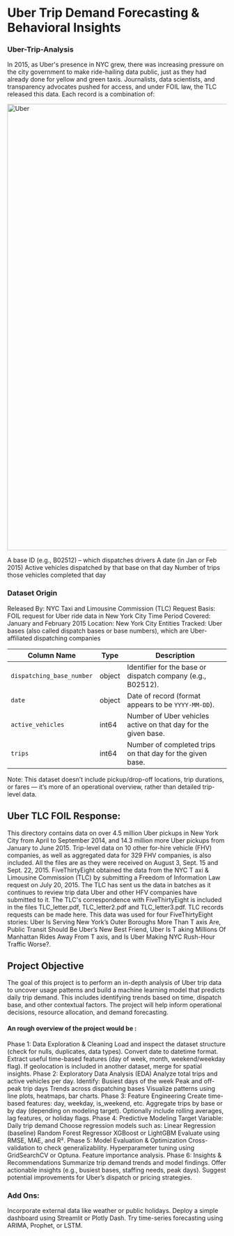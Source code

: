 # Uber Trip Demand Forecasting & Behavioral Insights

### Uber-Trip-Analysis

 In 2015, as Uber's presence in NYC grew, there was increasing pressure on the city government to make ride-hailing data public, just as they had already done for yellow and green taxis. Journalists, data scientists, and transparency advocates pushed for access, and under FOIL law, the TLC released this data.
 Each record is a combination of:
 
 <img width="1536" height="1024" alt="Uber" src="https://github.com/user-attachments/assets/6c8ad08c-9e09-4fee-b420-bf20c41a10ba" />

A base ID (e.g., B02512) – which dispatches drivers
A date (in Jan or Feb 2015)
Active vehicles dispatched by that base on that day
Number of trips those vehicles completed that day

### Dataset Origin

Released By: NYC Taxi and Limousine Commission (TLC)
Request Basis: FOIL request for Uber ride data in New York City
Time Period Covered: January and February 2015
Location: New York City
Entities Tracked: Uber bases (also called dispatch bases or base numbers), which are Uber-affiliated dispatching companies

| Column Name               | Type   | Description                                                    |
| ------------------------- | ------ | -------------------------------------------------------------- |
| `dispatching_base_number` | object | Identifier for the base or dispatch company (e.g., B02512).    |
| `date`                    | object | Date of record (format appears to be `YYYY-MM-DD`).            |
| `active_vehicles`         | int64  | Number of Uber vehicles active on that day for the given base. |
| `trips`                   | int64  | Number of completed trips on that day for the given base.      |

Note: This dataset doesn’t include pickup/drop-off locations, trip durations, or fares — it’s more of an operational overview, rather than detailed trip-level data.


## Uber TLC FOIL Response: 

This directory contains data on over 4.5 million Uber pickups in New York City from April to September 2014, and
14.3 million more Uber pickups from January to June 2015. Trip-level data on 10 other for-hire vehicle (FHV)
companies, as well as aggregated data for 329 FHV companies, is also included. All the files are as they were
received on August 3, Sept. 15 and Sept. 22, 2015.
FiveThirtyEight obtained the data from the NYC T axi & Limousine Commission (TLC) by submitting a Freedom of
Information Law request on July 20, 2015. The TLC has sent us the data in batches as it continues to review trip
data Uber and other HFV companies have submitted to it. The TLC's correspondence with FiveThirtyEight is
included in the files TLC_letter.pdf, TLC_letter2.pdf and TLC_letter3.pdf. TLC records requests can be
made here.
This data was used for four FiveThirtyEight stories: Uber Is Serving New York’s Outer Boroughs More Than T axis
Are, Public Transit Should Be Uber’s New Best Friend, Uber Is T aking Millions Of Manhattan Rides Away From
T axis, and Is Uber Making NYC Rush-Hour Traffic Worse?.

## Project Objective
The goal of this project is to perform an in-depth analysis of Uber trip data to uncover usage patterns and build a machine learning model that predicts daily trip demand. This includes identifying trends based on time, dispatch base, and other contextual factors. The project will help inform operational decisions, resource allocation, and demand forecasting.

#### An rough overview of the project would be :

Phase 1: Data Exploration & Cleaning
Load and inspect the dataset structure (check for nulls, duplicates, data types).
Convert date to datetime format.
Extract useful time-based features (day of week, month, weekend/weekday flag).
If geolocation is included in another dataset, merge for spatial insights.
Phase 2: Exploratory Data Analysis (EDA)
Analyze total trips and active vehicles per day.
Identify:
Busiest days of the week
Peak and off-peak trip days
Trends across dispatching bases
Visualize patterns using line plots, heatmaps, bar charts.
Phase 3: Feature Engineering
Create time-based features: day, weekday, is_weekend, etc.
Aggregate trips by base or by day (depending on modeling target).
Optionally include rolling averages, lag features, or holiday flags.
Phase 4: Predictive Modeling
Target Variable: Daily trip demand
Choose regression models such as:
Linear Regression (baseline)
Random Forest Regressor
XGBoost or LightGBM
Evaluate using RMSE, MAE, and R².
Phase 5: Model Evaluation & Optimization
Cross-validation to check generalizability.
Hyperparameter tuning using GridSearchCV or Optuna.
Feature importance analysis.
Phase 6: Insights & Recommendations
Summarize trip demand trends and model findings.
Offer actionable insights (e.g., busiest bases, staffing needs, peak days).
Suggest potential improvements for Uber’s dispatch or pricing strategies.

### Add Ons:
Incorporate external data like weather or public holidays.
Deploy a simple dashboard using Streamlit or Plotly Dash.
Try time-series forecasting using ARIMA, Prophet, or LSTM.


